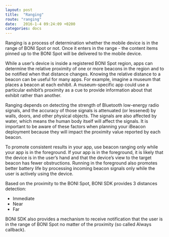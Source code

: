 ```yaml
---
layout: post
title:  "Ranging"
route: "ranging"
date:   2016-1-4 09:24:09 +0200
categories: docs
---
```

Ranging is a process of determination whether the mobile device is in the range of BONI Spot or not. Once it enters in the range - the content items pinned up to the BONI Spot will be delivered to the mobile device.

While a user’s device is inside a registered BONI Spot region, apps can determine the relative proximity of one or more beacons in the region and to be notified when that distance changes. Knowing the relative distance to a beacon can be useful for many apps. For example, imagine a museum that places a beacon at each exhibit. A museum-specific app could use a particular exhibit’s proximity as a cue to provide information about that exhibit rather than another.

Ranging depends on detecting the strength of Bluetooth low-energy radio signals, and the accuracy of those signals is attenuated (or lessened) by walls, doors, and other physical objects. The signals are also affected by water, which means the human body itself will affect the signals. It is important to be aware of these factors when planning your iBeacon deployment because they will impact the proximity value reported by each beacon.

To promote consistent results in your app, use beacon ranging only while your app is in the foreground. If your app is in the foreground, it is likely that the device is in the user’s hand and that the device’s view to the target beacon has fewer obstructions. Running in the foreground also promotes better battery life by processing incoming beacon signals only while the user is actively using the device.

Based on the proximity to the BONI Spot, BONI SDK provides 3 distances detection:

* Immediate
* Near
* Far

BONI SDK also provides a mechanism to receive notification that the user is in the range of BONI Spot no matter of the proximity (so called Always callback).

